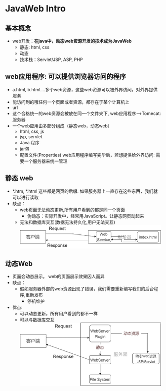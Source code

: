 # JavaWeb Intro

## 基本概念
- web开发：**在java中，动态web资源开发的技术成为JavaWeb**
    - 静态: html, css
    - 动态
    - 技术栈：Servlet/JSP, ASP, PHP
## web应用程序: 可以提供浏览器访问的程序
- a.html, b.html....多个web资源，这些web资源可以被外界访问，对外界提供服务
- 能访问到的哦任何一个页面或者资源，都存在于某个计算机上
- url
- 这个合格统一的web资源会被放在同一个文件夹下, web应用程序-->Tomecat:服务器
- 一个web应用由多部分组成（静态web，动态web）
    - html, css, js
    - jsp, servlet
    - Java 程序
    - jar包
    - 配置文件(Properties)
web应用程序编写完毕后，若想提供给外界访问: 需要一个服务器来统一管理

## 静态 web
- *.htm, *.html 这些都是网页的后缀. 如果服务器上一直存在这些东西，我们就可以进行读取
- 缺点：
    - web页面无法动态更新,所有用户看到的都是同一个页面
        - 伪动态：实际开发中，经常用JavaScript。让静态网页动起来
    - 无法和数据库交互(数据无法持久化,用户无法交互)
![05](https://raw.githubusercontent.com/suereey/Full_Java_Path/main/ScreenShot/JavaSE/05_JavaWeb.png)

## 动态Web
- 页面会动态展示。 web的页面展示效果因人而异
- 缺点：
    - 假如服务器外部的web资源出现了错误，我们需要重新编写我们的后台程序,重新发布
        - 停机维护
- 优点:
    - 可以动态更新，所有用户看到的都不一样
    - 可以与数据库交互
![06](https://raw.githubusercontent.com/suereey/Full_Java_Path/main/ScreenShot/JavaSE/06_JavaWeb.png)